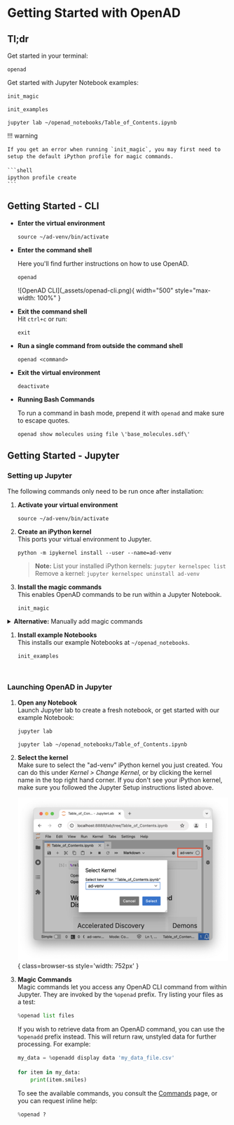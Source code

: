# Getting Started with OpenAD

## Tl;dr

Get started in your terminal:

```shell
openad
```

Get started with Jupyter Notebook examples:

```shell
init_magic
```
```shell
init_examples
```
```shell
jupyter lab ~/openad_notebooks/Table_of_Contents.ipynb
```

!!! warning

    If you get an error when running `init_magic`, you may first need to setup the default iPython profile for magic commands.

    ```shell
    ipython profile create
    ```

## Getting Started - CLI

-   **Enter the virtual environment**

    ```shell
    source ~/ad-venv/bin/activate
    ```

-   **Enter the command shell**

    Here you'll find further instructions on how to use OpenAD.

    ```shell
    openad
    ```

    <p class="cli-ss-wrap" markdown>
    ![OpenAD CLI](_assets/openad-cli.png){ width="500" style="max-width: 100%" }
    </p>

-   **Exit the command shell**<br>
    Hit `ctrl+c` or run:

    ```shell
    exit
    ```

-   **Run a single command from outside the command shell**

    ```shell
    openad <command>
    ```

-   **Exit the virtual environment**<br>

    ```shell
    deactivate
    ```

-   **Running Bash Commands**

    To run a command in bash mode, prepend it with `openad` and make sure to escape quotes.

    ```shell
    openad show molecules using file \'base_molecules.sdf\'
    ```

## Getting Started - Jupyter

### Setting up Jupyter

The following commands only need to be run once after installation:

<div class="padded-list" markdown>

1.  **Activate your virtual environment**

    ```shell
    source ~/ad-venv/bin/activate
    ```

2.  **Create an iPython kernel**<br>
    This ports your virtual environment to Jupyter.

    ```shell
    python -m ipykernel install --user --name=ad-venv
    ```

    > **Note:** List your installed iPython kernels: `jupyter kernelspec list`  
    > Remove a kernel: `jupyter kernelspec uninstall ad-venv`

3.  **Install the magic commands**<br>
    This enables OpenAD commands to be run within a Jupyter Notebook.

    ```shell
    init_magic
    ```

<details>
<summary><b>Alternative:</b> Manually add magic commands</summary>
<div class="tight-list" markdown>

If you don't want to activate magic commands in all Notebooks, you can instead activate them for individual Notebooks.

-   Run `init_examples`
-   Copy the file `~/openad_notebooks/openad.ipynb` to the same directory as the Notebook you wish to activate.
-   In your Notebook, run this inside a code cell: `!run openad.ipynb`

</div>
</details>

1.  **Install example Notebooks**<br>
    This installs our example Notebooks at `~/openad_notebooks`.

    ```shell
    init_examples
    ```

</div>

<br>

### Launching OpenAD in Jupyter

1.  **Open any Notebook**<br>
    Launch Jupyter lab to create a fresh notebook, or get started with our example Notebook:
    
    ```shell
    jupyter lab
    ```
    ```shell
    jupyter lab ~/openad_notebooks/Table_of_Contents.ipynb
    ```

2.  **Select the kernel**<br>
    Make sure to select the "ad-venv" iPython kernel you just created. You can do this under _Kernel > Change Kernel_, or by clicking the kernel name in the top right hand corner. If you don't see your iPython kernel, make sure you followed the Jupyter Setup instructions listed above.

    ![Jupyter Lab kernel](_assets/jupyter-lab-kernel.png){ class=browser-ss style='width: 752px' }

3.  **Magic Commands**<br>
    Magic commands let you access any OpenAD CLI command from within Jupyter. They are invoked by the `%openad` prefix. Try listing your files as a test:

    ```python
    %openad list files
    ```

    If you wish to retrieve data from an OpenAD command, you can use the `%openadd` prefix instead. This will return raw, unstyled data for further processing. For example:

    ```python
    my_data = %openadd display data 'my_data_file.csv'

    for item in my_data:
        print(item.smiles)
    ```

    To see the available commands, you consult the [Commands](commands.md) page, or you can request inline help:

    ```python
    %openad ?
    ```